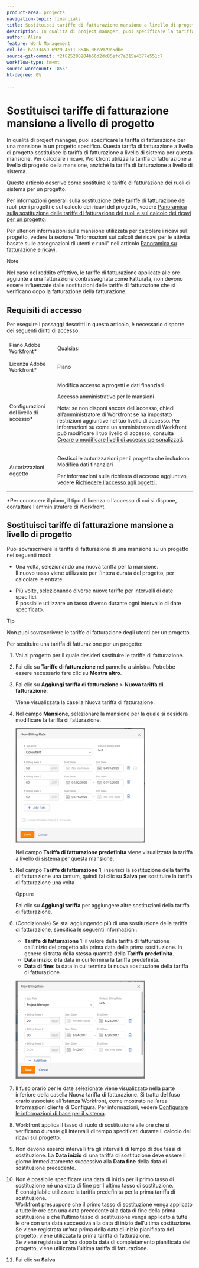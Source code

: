 ```yaml
---
product-area: projects
navigation-topic: financials
title: Sostituisci tariffe di fatturazione mansione a livello di progetto
description: In qualità di project manager, puoi specificare la tariffa di fatturazione per una mansione in un progetto specifico. Questa tariffa di fatturazione a livello di progetto sostituisce la tariffa di fatturazione a livello di sistema per questa mansione. Per calcolare i ricavi, Workfront utilizza la tariffa di fatturazione a livello di progetto della mansione, anziché la tariffa di fatturazione a livello di sistema.
author: Alina
feature: Work Management
exl-id: b7a33459-6929-4611-8546-06ca979e5dbe
source-git-commit: f2f825280204b56d2dc85efc7a315a4377e551c7
workflow-type: tm+mt
source-wordcount: '855'
ht-degree: 0%

---
```


# Sostituisci tariffe di fatturazione mansione a livello di progetto

In qualità di project manager, puoi specificare la tariffa di fatturazione per una mansione in un progetto specifico. Questa tariffa di fatturazione a livello di progetto sostituisce la tariffa di fatturazione a livello di sistema per questa mansione. Per calcolare i ricavi, Workfront utilizza la tariffa di fatturazione a livello di progetto della mansione, anziché la tariffa di fatturazione a livello di sistema.

Questo articolo descrive come sostituire le tariffe di fatturazione dei ruoli di sistema per un progetto.

Per informazioni generali sulla sostituzione delle tariffe di fatturazione dei ruoli per i progetti e sul calcolo dei ricavi del progetto, vedere [Panoramica sulla sostituzione delle tariffe di fatturazione dei ruoli e sul calcolo dei ricavi per un progetto](../../../manage-work/projects/project-finances/override-role-billing-rates-and-calculate-project-revenue.md).

Per ulteriori informazioni sulla mansione utilizzata per calcolare i ricavi sul progetto, vedere la sezione &quot;Informazioni sui calcoli dei ricavi per le attività basate sulle assegnazioni di utenti e ruoli&quot; nell&#39;articolo [Panoramica su fatturazione e ricavi](../../../manage-work/projects/project-finances/billing-and-revenue-overview.md).

>[!NOTE]
>
>Nel caso del reddito effettivo, le tariffe di fatturazione applicate alle ore aggiunte a una fatturazione contrassegnata come Fatturata, non devono essere influenzate dalle sostituzioni delle tariffe di fatturazione che si verificano dopo la fatturazione della fatturazione.

## Requisiti di accesso

Per eseguire i passaggi descritti in questo articolo, è necessario disporre dei seguenti diritti di accesso:

<table style="table-layout:auto"> 
 <col> 
 <col> 
 <tbody> 
  <tr> 
   <td role="rowheader">Piano Adobe Workfront*</td> 
   <td> <p>Qualsiasi</p> </td> 
  </tr> 
  <tr> 
   <td role="rowheader">Licenza Adobe Workfront*</td> 
   <td> <p>Piano </p> </td> 
  </tr> 
  <tr> 
   <td role="rowheader">Configurazioni del livello di accesso*</td> 
   <td> <p>Modifica accesso a progetti e dati finanziari</p> <p>Accesso amministrativo per le mansioni</p> <p>Nota: se non disponi ancora dell’accesso, chiedi all’amministratore di Workfront se ha impostato restrizioni aggiuntive nel tuo livello di accesso. Per informazioni su come un amministratore di Workfront può modificare il tuo livello di accesso, consulta <a href="../../../administration-and-setup/add-users/configure-and-grant-access/create-modify-access-levels.md" class="MCXref xref">Creare o modificare livelli di accesso personalizzati</a>.</p> </td> 
  </tr> 
  <tr> 
   <td role="rowheader">Autorizzazioni oggetto</td> 
   <td> <p>Gestisci le autorizzazioni per il progetto che includono Modifica dati finanziari </p> <p>Per informazioni sulla richiesta di accesso aggiuntivo, vedere <a href="../../../workfront-basics/grant-and-request-access-to-objects/request-access.md" class="MCXref xref">Richiedere l'accesso agli oggetti </a>.</p> </td> 
  </tr> 
 </tbody> 
</table>

&#42;Per conoscere il piano, il tipo di licenza o l&#39;accesso di cui si dispone, contattare l&#39;amministratore di Workfront.

## Sostituisci tariffe di fatturazione mansione a livello di progetto

Puoi sovrascrivere la tariffa di fatturazione di una mansione su un progetto nei seguenti modi:

* Una volta, selezionando una nuova tariffa per la mansione.\
  Il nuovo tasso viene utilizzato per l&#39;intera durata del progetto, per calcolare le entrate.

* Più volte, selezionando diverse nuove tariffe per intervalli di date specifici.\
  È possibile utilizzare un tasso diverso durante ogni intervallo di date specificato.

>[!TIP]
>
>Non puoi sovrascrivere le tariffe di fatturazione degli utenti per un progetto.

Per sostituire una tariffa di fatturazione per un progetto:

1. Vai al progetto per il quale desideri sostituire le tariffe di fatturazione.
1. Fai clic su **Tariffe di fatturazione** nel pannello a sinistra. Potrebbe essere necessario fare clic su **Mostra altro**.
1. Fai clic su **Aggiungi tariffa di fatturazione** > **Nuova tariffa di fatturazione**.

   Viene visualizzata la casella Nuova tariffa di fatturazione.

1. Nel campo **Mansione**, selezionare la mansione per la quale si desidera modificare la tariffa di fatturazione.

   ![](assets/override-billing-rate-on-project-nwe-350x310.png)

   Nel campo **Tariffa di fatturazione predefinita** viene visualizzata la tariffa a livello di sistema per questa mansione.

1. Nel campo **Tariffe di fatturazione 1**, inserisci la sostituzione della tariffa di fatturazione una tantum, quindi fai clic su **Salva** per sostituire la tariffa di fatturazione una volta

   Oppure

   Fai clic su **Aggiungi tariffa** per aggiungere altre sostituzioni della tariffa di fatturazione.

1. (Condizionale) Se stai aggiungendo più di una sostituzione della tariffa di fatturazione, specifica le seguenti informazioni:

   * **Tariffe di fatturazione 1**: il valore della tariffa di fatturazione dall&#39;inizio del progetto alla prima data della prima sostituzione. In genere si tratta della stessa quantità della **Tariffa predefinita**.
   * **Data inizio**: è la data in cui termina la tariffa predefinita.
   * **Data di fine**: la data in cui termina la nuova sostituzione della tariffa di fatturazione.

   ![new_billing_rate_with_adjustment_dates.png](assets/new-billing-rate-with-adjustment-dates-350x266.png)

1. Il fuso orario per le date selezionate viene visualizzato nella parte inferiore della casella Nuova tariffa di fatturazione. Si tratta del fuso orario associato all’istanza Workfront, come mostrato nell’area Informazioni cliente di Configura. Per informazioni, vedere [Configurare le informazioni di base per il sistema](../../../administration-and-setup/get-started-wf-administration/configure-basic-info.md).
1. Workfront applica il tasso di ruolo di sostituzione alle ore che si verificano durante gli intervalli di tempo specificati durante il calcolo dei ricavi sul progetto.
1. Non devono esserci intervalli tra gli intervalli di tempo di due tassi di sostituzione. La **Data inizio** di una tariffa di sostituzione deve essere il giorno immediatamente successivo alla **Data fine** della data di sostituzione precedente.

1. Non è possibile specificare una data di inizio per il primo tasso di sostituzione né una data di fine per l&#39;ultimo tasso di sostituzione.\
   È consigliabile utilizzare la tariffa predefinita per la prima tariffa di sostituzione.\
   Workfront presuppone che il primo tasso di sostituzione venga applicato a tutte le ore con una data precedente alla data di fine della prima sostituzione e che l’ultimo tasso di sostituzione venga applicato a tutte le ore con una data successiva alla data di inizio dell’ultima sostituzione.\
   Se viene registrata un’ora prima della data di inizio pianificata del progetto, viene utilizzata la prima tariffa di fatturazione.\
   Se viene registrata un’ora dopo la data di completamento pianificata del progetto, viene utilizzata l’ultima tariffa di fatturazione.

1. Fai clic su **Salva**.
